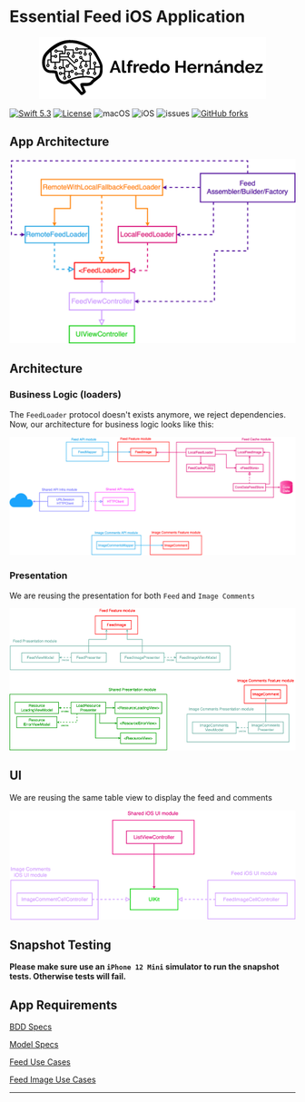 #  Essential Feed iOS Application

<p align="center">
  <img src="https://raw.githubusercontent.com/AlfredoHernandez/AlfredoHernandez/main/alfredo_hdz.png" />
</p>

[![Swift 5.3](https://img.shields.io/badge/swift-5.3-green.svg?color=g&style=for-the-badge)](https://developer.apple.com/swift)
[![License](https://img.shields.io/github/license/AlfredoHernandez/EssentialFeed?color=informational&style=for-the-badge)](MIT)
![macOS](https://img.shields.io/github/workflow/status/AlfredoHernandez/EssentialFeed/CI-macOS/develop?label=CI-macOS&style=for-the-badge)
![iOS](https://img.shields.io/github/workflow/status/AlfredoHernandez/EssentialFeed/CI-iOS/develop?label=CI-iOS&style=for-the-badge)
![issues](https://img.shields.io/github/issues/AlfredoHernandez/EssentialFeed?color=blue&style=for-the-badge)
[![GitHub forks](https://img.shields.io/github/forks/AlfredoHernandez/EssentialFeed?style=for-the-badge&color=blueviolet)](https://github.com/AlfredoHernandez/EssentialFeed/network)

## App Architecture

![EssentialFeed](./images/architecture_overview.png)

## Architecture 

### Business Logic (loaders)

The `FeedLoader` protocol doesn't exists anymore, we reject dependencies. Now, our architecture for business logic looks like this:

![Dependency Rejection](./images/dependency-rejection.png)

### Presentation

We are reusing the presentation for both `Feed` and `Image Comments`

![Reusable Presentation](./images/reusable-presentation.png)

## UI

We are reusing the same table view to display the feed and comments


![Reusable UI](./images/reusable-ui.png)

## Snapshot Testing

**Please make sure use an `iPhone 12 Mini` simulator to run the snapshot tests. Otherwise tests will fail.**

## App Requirements

[BDD Specs](./docs/BDD_specs.md)

[Model Specs](./docs/model_specs.md)

[Feed Use Cases](./docs/use_cases.md)

[Feed Image Use Cases](./docs/feed_image_use_cases.md)

---
